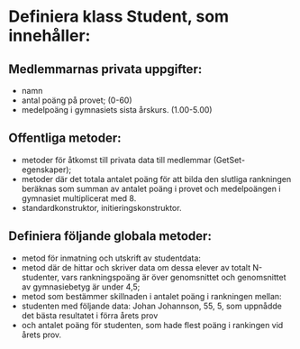 # Definiera klass Student, som innehåller:
## Medlemmarnas privata uppgifter:
-	namn
-	antal poäng på provet; (0-60)
-	medelpoäng i gymnasiets sista årskurs. (1.00-5.00)
## Offentliga metoder:
 - metoder för åtkomst till privata data till medlemmar (GetSet-egenskaper); 
 - metoder där det totala antalet poäng för att bilda den slutliga rankningen beräknas som summan av antalet poäng i provet och medelpoängen i gymnasiet multiplicerat med 8.
 - standardkonstruktor, initieringskonstruktor.
## Definiera följande globala metoder:
 - metod för inmatning och utskrift av studentdata:
 - metod där de hittar och skriver data om dessa elever av totalt N-studenter, vars rankningspoäng är över genomsnittet och genomsnittet av gymnasiebetyg är under 4,5;
 - metod som bestämmer skillnaden i antalet poäng i rankningen mellan:
 - studenten med följande data: Johan Johannson, 55, 5,  som uppnådde det bästa resultatet i förra årets prov
 - och antalet poäng för studenten, som hade flest poäng i rankingen vid årets prov.
